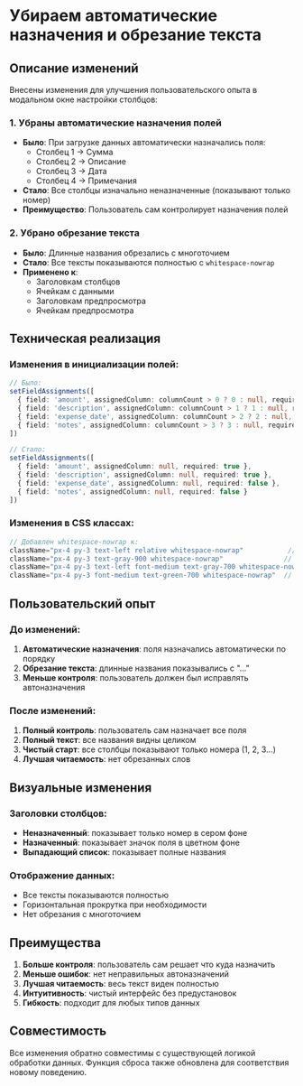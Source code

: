 # Убираем автоматические назначения и обрезание текста

## Описание изменений

Внесены изменения для улучшения пользовательского опыта в модальном окне настройки столбцов:

### 1. Убраны автоматические назначения полей
- **Было**: При загрузке данных автоматически назначались поля:
  - Столбец 1 → Сумма
  - Столбец 2 → Описание  
  - Столбец 3 → Дата
  - Столбец 4 → Примечания
- **Стало**: Все столбцы изначально неназначенные (показывают только номер)
- **Преимущество**: Пользователь сам контролирует назначения полей

### 2. Убрано обрезание текста
- **Было**: Длинные названия обрезались с многоточием
- **Стало**: Все тексты показываются полностью с `whitespace-nowrap`
- **Применено к**:
  - Заголовкам столбцов
  - Ячейкам с данными
  - Заголовкам предпросмотра
  - Ячейкам предпросмотра

## Техническая реализация

### Изменения в инициализации полей:
```typescript
// Было:
setFieldAssignments([
  { field: 'amount', assignedColumn: columnCount > 0 ? 0 : null, required: true },
  { field: 'description', assignedColumn: columnCount > 1 ? 1 : null, required: true },
  { field: 'expense_date', assignedColumn: columnCount > 2 ? 2 : null, required: false },
  { field: 'notes', assignedColumn: columnCount > 3 ? 3 : null, required: false }
])

// Стало:
setFieldAssignments([
  { field: 'amount', assignedColumn: null, required: true },
  { field: 'description', assignedColumn: null, required: true },
  { field: 'expense_date', assignedColumn: null, required: false },
  { field: 'notes', assignedColumn: null, required: false }
])
```

### Изменения в CSS классах:
```typescript
// Добавлен whitespace-nowrap к:
className="px-4 py-3 text-left relative whitespace-nowrap"           // заголовки
className="px-4 py-3 text-gray-900 whitespace-nowrap"               // ячейки данных
className="px-4 py-3 text-left font-medium text-gray-700 whitespace-nowrap" // заголовки предпросмотра
className="px-4 py-3 font-medium text-green-700 whitespace-nowrap"  // ячейки предпросмотра
```

## Пользовательский опыт

### До изменений:
1. **Автоматические назначения**: поля назначались автоматически по порядку
2. **Обрезание текста**: длинные названия показывались с "..."
3. **Меньше контроля**: пользователь должен был исправлять автоназначения

### После изменений:
1. **Полный контроль**: пользователь сам назначает все поля
2. **Полный текст**: все названия видны целиком
3. **Чистый старт**: все столбцы показывают только номера (1, 2, 3...)
4. **Лучшая читаемость**: нет обрезанных слов

## Визуальные изменения

### Заголовки столбцов:
- **Неназначенный**: показывает только номер в сером фоне
- **Назначенный**: показывает значок поля в цветном фоне
- **Выпадающий список**: показывает полные названия

### Отображение данных:
- Все тексты показываются полностью
- Горизонтальная прокрутка при необходимости
- Нет обрезания с многоточием

## Преимущества

1. **Больше контроля**: пользователь сам решает что куда назначить
2. **Меньше ошибок**: нет неправильных автоназначений
3. **Лучшая читаемость**: весь текст виден полностью
4. **Интуитивность**: чистый интерфейс без предустановок
5. **Гибкость**: подходит для любых типов данных

## Совместимость

Все изменения обратно совместимы с существующей логикой обработки данных. Функция сброса также обновлена для соответствия новому поведению.